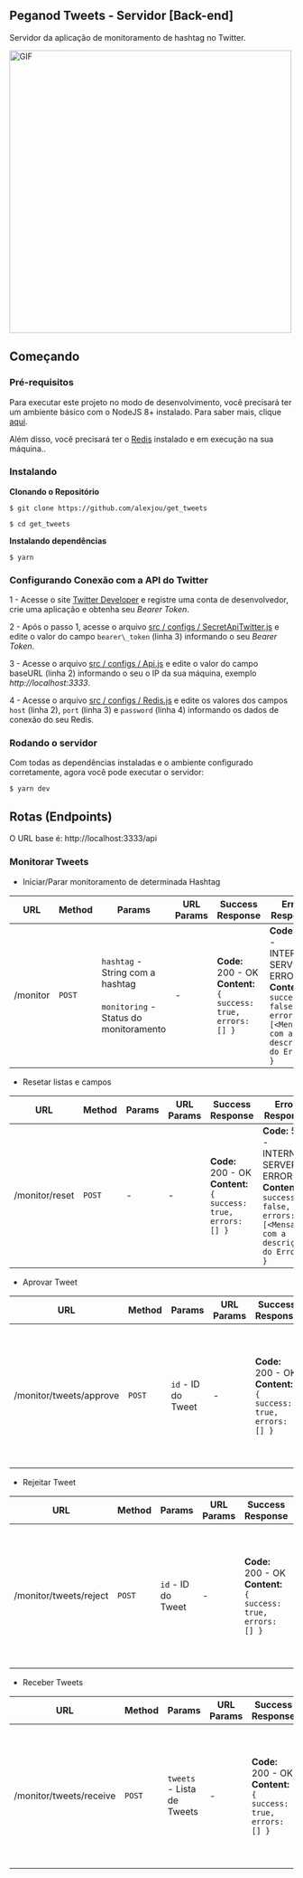 ## Peganod Tweets - Servidor [Back-end]

Servidor da aplicação de monitoramento de hashtag no Twitter.

<img align="center" alt="GIF" src="https://github.com/alexjou/get_tweets/src/assets/example.mp4" width="500"/>

## Começando

### Pré-requisitos

Para executar este projeto no modo de desenvolvimento, você precisará ter um ambiente básico com o NodeJS 8+ instalado. Para saber mais, clique [aqui](https://nodejs.org/en/).

Além disso, você precisará ter o [Redis](https://redis.io/) instalado e em execução na sua máquina..

### Instalando

**Clonando o Repositório**

```
$ git clone https://github.com/alexjou/get_tweets

$ cd get_tweets
```

**Instalando dependências**

```
$ yarn
```


### Configurando Conexão com a API do Twitter

1 - Acesse o site [Twitter Developer](https://developer.twitter.com/en) e registre uma conta de desenvolvedor, crie uma aplicação e obtenha seu _Bearer Token_.

2 - Após o passo 1, acesse o arquivo [src / configs / SecretApiTwitter.js](https://github.com/alexjou/get_tweets/blob/master/src/configs/SecretApiTwitter.js) e edite o valor do campo `bearer\_token` (linha 3) informando o seu _Bearer Token_.

3 - Acesse o arquivo [src / configs / Api.js](https://github.com/alexjou/get_tweets/blob/master/src/configs/Api.js) e edite o valor do campo baseURL (linha 2) informando o seu o IP da sua máquina, exemplo _http://localhost:3333_.

4 - Acesse o arquivo [src / configs / Redis.js](https://github.com/alexjou/get_tweets/blob/master/src/configs/Redis.js) e edite os valores dos campos `host` (linha 2), `port` (linha 3) e `password` (linha 4) informando os dados de conexão do seu Redis.

### Rodando o servidor

Com todas as dependências instaladas e o ambiente configurado corretamente, agora você pode executar o servidor:

```
$ yarn dev
```

## Rotas (Endpoints)

O URL base é: http://localhost:3333/api

### Monitorar Tweets

- Iniciar/Parar monitoramento de determinada Hashtag

| URL      | Method | Params                                                                               | URL Params | Success Response                                                     | Error Response                                                                                                              |
| -------- | ------ | ------------------------------------------------------------------------------------ | ---------- | -------------------------------------------------------------------- | --------------------------------------------------------------------------------------------------------------------------- |
| /monitor | `POST` | `hashtag` - String com a hashtag <br /><br /> `monitoring` - Status do monitoramento | -          | **Code:** 200 - OK<br />**Content:** `{ success: true, errors: [] }` | **Code:** 500 - INTERNAL SERVER ERROR <br />**Content:** `{ success: false, errors: [<Mensagem com a descrição do Erro>] }` |

- Resetar listas e campos

| URL            | Method | Params | URL Params | Success Response                                                     | Error Response                                                                                                              |
| -------------- | ------ | ------ | ---------- | -------------------------------------------------------------------- | --------------------------------------------------------------------------------------------------------------------------- |
| /monitor/reset | `POST` | -      | -          | **Code:** 200 - OK<br />**Content:** `{ success: true, errors: [] }` | **Code:** 500 - INTERNAL SERVER ERROR <br />**Content:** `{ success: false, errors: [<Mensagem com a descrição do Erro>] }` |

- Aprovar Tweet

| URL                     | Method | Params             | URL Params | Success Response                                                     | Error Response                                                                                                              |
| ----------------------- | ------ | ------------------ | ---------- | -------------------------------------------------------------------- | --------------------------------------------------------------------------------------------------------------------------- |
| /monitor/tweets/approve | `POST` | `id` - ID do Tweet | -          | **Code:** 200 - OK<br />**Content:** `{ success: true, errors: [] }` | **Code:** 500 - INTERNAL SERVER ERROR <br />**Content:** `{ success: false, errors: [<Mensagem com a descrição do Erro>] }` |

- Rejeitar Tweet

| URL                    | Method | Params             | URL Params | Success Response                                                     | Error Response                                                                                                              |
| ---------------------- | ------ | ------------------ | ---------- | -------------------------------------------------------------------- | --------------------------------------------------------------------------------------------------------------------------- |
| /monitor/tweets/reject | `POST` | `id` - ID do Tweet | -          | **Code:** 200 - OK<br />**Content:** `{ success: true, errors: [] }` | **Code:** 500 - INTERNAL SERVER ERROR <br />**Content:** `{ success: false, errors: [<Mensagem com a descrição do Erro>] }` |

- Receber Tweets

| URL                     | Method | Params                     | URL Params | Success Response                                                     | Error Response                                                                                                              |
| ----------------------- | ------ | -------------------------- | ---------- | -------------------------------------------------------------------- | --------------------------------------------------------------------------------------------------------------------------- |
| /monitor/tweets/receive | `POST` | `tweets` - Lista de Tweets | -          | **Code:** 200 - OK<br />**Content:** `{ success: true, errors: [] }` | **Code:** 500 - INTERNAL SERVER ERROR <br />**Content:** `{ success: false, errors: [<Mensagem com a descrição do Erro>] }` |
